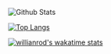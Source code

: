 ![Github Stats](https://github-readme-stats.vercel.app/api?username=imjuanleonard&count_private=true&show_icons=true&theme=chartreuse-dark)

[![Top Langs](https://github-readme-stats.vercel.app/api/top-langs/?username=imjuanleonard&layout=compact&hide=javascript,html)](https://github.com/anuraghazra/github-readme-stats)

[![willianrod's wakatime stats](https://github-readme-stats.vercel.app/api/wakatime?username=imjuanleonard)](https://github.com/anuraghazra/github-readme-stats)